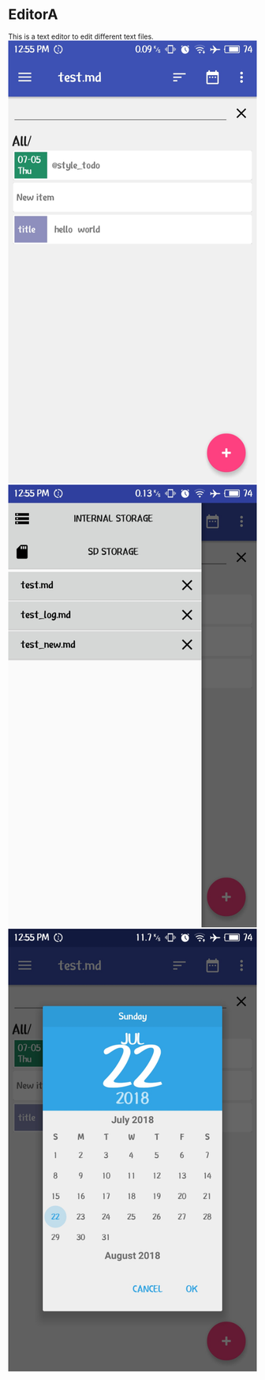 # EditorA
This is a text editor to edit different text files. 
![Main Screen](./1.png)
![Drawer](./2.png)
![Calendar](./3.png)